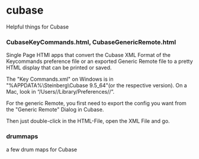 # cubase
Helpful things for Cubase

### CubaseKeyCommands.html, CubaseGenericRemote.html

Single Page HTMl apps that convert the Cubase XML Format of the Keycommands preference file or an exported Generic Remote file to a pretty HTML display that can be printed or saved.

The "Key Commands.xml" on Windows is in "%APPDATA%\Steinberg\Cubase 9.5_64"(or the respective version).
On a Mac, look in “/Users/<user name>/Library/Preferences/<program name>/”.

For the generic Remote, you first need to export the config you want from the "Generic Remote" Dialog in Cubase.

Then just double-click in the HTML-File, open the XML File and go.

### drummaps

a few drum maps for Cubase
  
